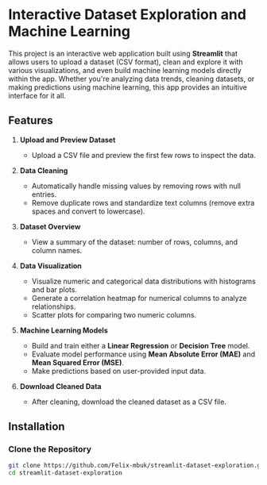 # Interactive Dataset Exploration and Machine Learning

This project is an interactive web application built using **Streamlit** that allows users to upload a dataset (CSV format), clean and explore it with various visualizations, and even build machine learning models directly within the app. Whether you're analyzing data trends, cleaning datasets, or making predictions using machine learning, this app provides an intuitive interface for it all.

## Features

1. **Upload and Preview Dataset**  
   - Upload a CSV file and preview the first few rows to inspect the data.
   
2. **Data Cleaning**  
   - Automatically handle missing values by removing rows with null entries.
   - Remove duplicate rows and standardize text columns (remove extra spaces and convert to lowercase).

3. **Dataset Overview**  
   - View a summary of the dataset: number of rows, columns, and column names.
   
4. **Data Visualization**  
   - Visualize numeric and categorical data distributions with histograms and bar plots.
   - Generate a correlation heatmap for numerical columns to analyze relationships.
   - Scatter plots for comparing two numeric columns.

5. **Machine Learning Models**  
   - Build and train either a **Linear Regression** or **Decision Tree** model.
   - Evaluate model performance using **Mean Absolute Error (MAE)** and **Mean Squared Error (MSE)**.
   - Make predictions based on user-provided input data.

6. **Download Cleaned Data**  
   - After cleaning, download the cleaned dataset as a CSV file.

## Installation

### Clone the Repository

```bash
git clone https://github.com/Felix-mbuk/streamlit-dataset-exploration.git
cd streamlit-dataset-exploration

